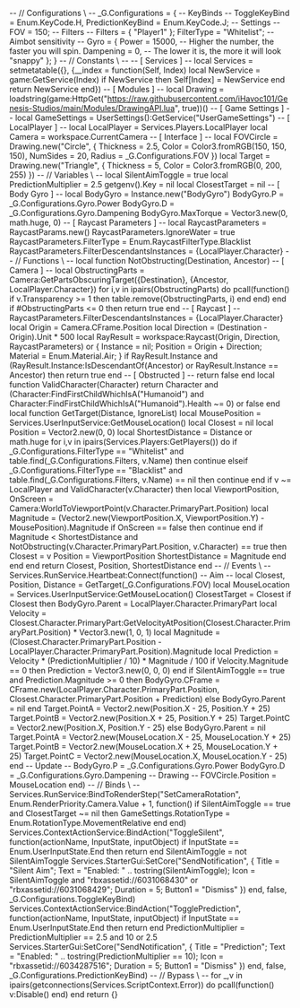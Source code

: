 -- // Configurations \\ -- _G.Configurations = { -- KeyBinds -- ToggleKeyBind = Enum.KeyCode.H, PredictionKeyBind = Enum.KeyCode.J; -- Settings -- FOV = 150; -- Filters -- Filters = { "Player1" }; FilterType = "Whitelist"; -- Aimbot sensitivity -- Gyro = { Power = 15000,                  -- Higher the number, the faster you will spin. Dampening = 0,                  -- The lower it is, the more it will look "snappy" }; } -- // Constants \\ -- -- [ Services ] -- local Services = setmetatable({}, {__index = function(Self, Index) local NewService = game:GetService(Index) if NewService then Self[Index] = NewService end return NewService end}) -- [ Modules ] -- local Drawing = loadstring(game:HttpGet("https://raw.githubusercontent.com/iHavoc101/Genesis-Studios/main/Modules/DrawingAPI.lua", true))() -- [ Game Settings ] -- local GameSettings = UserSettings():GetService("UserGameSettings") -- [ LocalPlayer ] -- local LocalPlayer = Services.Players.LocalPlayer local Camera = workspace.CurrentCamera -- [ Interface ] -- local FOVCircle = Drawing.new("Circle", { Thickness = 2.5, Color = Color3.fromRGB(150, 150, 150), NumSides = 20, Radius = _G.Configurations.FOV }) local Target = Drawing.new("Triangle", { Thickness = 5, Color = Color3.fromRGB(0, 200, 255) }) -- // Variables \\ -- local SilentAimToggle = true local PredictionMultiplier = 2.5 getgenv().Key = nil local ClosestTarget = nil -- [ Body Gyro ] -- local BodyGyro = Instance.new("BodyGyro") BodyGyro.P = _G.Configurations.Gyro.Power BodyGyro.D = _G.Configurations.Gyro.Dampening BodyGyro.MaxTorque = Vector3.new(0, math.huge, 0) -- [ Raycast Parameters ] -- local RaycastParameters = RaycastParams.new() RaycastParameters.IgnoreWater = true RaycastParameters.FilterType = Enum.RaycastFilterType.Blacklist RaycastParameters.FilterDescendantsInstances = {LocalPlayer.Character} -- // Functions \\ -- local function NotObstructing(Destination, Ancestor) -- [ Camera ] -- local ObstructingParts = Camera:GetPartsObscuringTarget({Destination}, {Ancestor, LocalPlayer.Character}) for i,v in ipairs(ObstructingParts) do pcall(function() if v.Transparency >= 1 then table.remove(ObstructingParts, i) end end) end if #ObstructingParts <= 0 then return true end -- [ Raycast ] -- RaycastParameters.FilterDescendantsInstances = {LocalPlayer.Character} local Origin = Camera.CFrame.Position local Direction = (Destination - Origin).Unit * 500 local RayResult = workspace:Raycast(Origin, Direction, RaycastParameters) or { Instance = nil; Position = Origin + Direction; Material = Enum.Material.Air; } if RayResult.Instance and (RayResult.Instance:IsDescendantOf(Ancestor) or RayResult.Instance == Ancestor) then return true end -- [ Obstructed ] -- return false end local function ValidCharacter(Character) return Character and (Character:FindFirstChildWhichIsA("Humanoid") and Character:FindFirstChildWhichIsA("Humanoid").Health ~= 0) or false end local function GetTarget(Distance, IgnoreList) local MousePosition = Services.UserInputService:GetMouseLocation() local Closest = nil local Position = Vector2.new(0, 0) local ShortestDistance = Distance or math.huge for i,v in ipairs(Services.Players:GetPlayers()) do if _G.Configurations.FilterType == "Whitelist" and table.find(_G.Configurations.Filters, v.Name) then continue elseif _G.Configurations.FilterType == "Blacklist" and table.find(_G.Configurations.Filters, v.Name) == nil then continue end if v ~= LocalPlayer and ValidCharacter(v.Character) then local ViewportPosition, OnScreen = Camera:WorldToViewportPoint(v.Character.PrimaryPart.Position) local Magnitude = (Vector2.new(ViewportPosition.X, ViewportPosition.Y) - MousePosition).Magnitude if OnScreen == false then continue end if Magnitude < ShortestDistance and NotObstructing(v.Character.PrimaryPart.Position, v.Character) == true then Closest = v Position = ViewportPosition ShortestDistance = Magnitude end end end return Closest, Position, ShortestDistance end -- // Events \\ -- Services.RunService.Heartbeat:Connect(function() -- Aim -- local Closest, Position, Distance = GetTarget(_G.Configurations.FOV) local MouseLocation = Services.UserInputService:GetMouseLocation() ClosestTarget = Closest if Closest then BodyGyro.Parent = LocalPlayer.Character.PrimaryPart local Velocity = Closest.Character.PrimaryPart:GetVelocityAtPosition(Closest.Character.PrimaryPart.Position) * Vector3.new(1, 0, 1) local Magnitude = (Closest.Character.PrimaryPart.Position - LocalPlayer.Character.PrimaryPart.Position).Magnitude local Prediction = Velocity * (PredictionMultiplier / 10) * Magnitude / 100 if Velocity.Magnitude == 0 then Prediction = Vector3.new(0, 0, 0) end if SilentAimToggle == true and Prediction.Magnitude >= 0 then BodyGyro.CFrame = CFrame.new(LocalPlayer.Character.PrimaryPart.Position, Closest.Character.PrimaryPart.Position + Prediction) else BodyGyro.Parent = nil end Target.PointA = Vector2.new(Position.X - 25, Position.Y + 25) Target.PointB = Vector2.new(Position.X + 25, Position.Y + 25) Target.PointC = Vector2.new(Position.X, Position.Y - 25) else BodyGyro.Parent = nil Target.PointA = Vector2.new(MouseLocation.X - 25, MouseLocation.Y + 25) Target.PointB = Vector2.new(MouseLocation.X + 25, MouseLocation.Y + 25) Target.PointC = Vector2.new(MouseLocation.X, MouseLocation.Y - 25) end -- Update -- BodyGyro.P = _G.Configurations.Gyro.Power BodyGyro.D = _G.Configurations.Gyro.Dampening -- Drawing -- FOVCircle.Position = MouseLocation end) -- // Binds \\ -- Services.RunService:BindToRenderStep("SetCameraRotation", Enum.RenderPriority.Camera.Value + 1, function() if SilentAimToggle == true and ClosestTarget ~= nil then GameSettings.RotationType = Enum.RotationType.MovementRelative end end) Services.ContextActionService:BindAction("ToggleSilent", function(actionName, InputState, inputObject) if InputState == Enum.UserInputState.End then return end SilentAimToggle = not SilentAimToggle Services.StarterGui:SetCore("SendNotification", { Title = "Silent Aim"; Text = "Enabled: " .. tostring(SilentAimToggle); Icon = SilentAimToggle and "rbxassetid://6031068430" or "rbxassetid://6031068429"; Duration = 5; Button1 = "Dismiss" }) end, false, _G.Configurations.ToggleKeyBind) Services.ContextActionService:BindAction("TogglePrediction", function(actionName, InputState, inputObject) if InputState == Enum.UserInputState.End then return end PredictionMultiplier = PredictionMultiplier == 2.5 and 10 or 2.5 Services.StarterGui:SetCore("SendNotification", { Title = "Prediction"; Text = "Enabled: " .. tostring(PredictionMultiplier == 10); Icon = "rbxassetid://6034287516"; Duration = 5; Button1 = "Dismiss" }) end, false, _G.Configurations.PredictionKeyBind) -- // Bypass \\ -- for _,v in ipairs(getconnections(Services.ScriptContext.Error)) do pcall(function() v:Disable() end) end return {}
